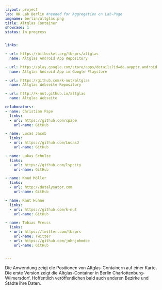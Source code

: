 ```yaml
---
layout: project
lab: OK Lab Berlin #needed for Aggregation on Lab-Page
imgname: berlin/altglas.png
title: Altglas Container
showcase: 1
status: In progress


links:

- url: https://bitbucket.org/tbsprs/altglas
  name: Altglas Android App Repository

- url: https://play.google.com/store/apps/details?id=de.avpptr.android.altglas
  name: Altglas Android App im Google Playstore

- url: https://github.com/k-nut/altglas
  name: Altglas Webseite Repository

- url: http://k-nut.github.io/altglas
  name: Altglas Webseite

colaborators:
- name: Christian Pape
  links:
  - url: https://github.com/cpape
    url-name: GitHub

- name: Lucas Jacob
  links:
  - url: https://github.com/LucasJ
    url-name: GitHub

- name: Lukas Schulze
  links:
  - url: https://github.com/lspcity
    url-name: GitHub

- name: Knud Möller
  links:
  - url: http://datalysator.com
    url-name: GitHub

- name: Knut Hühne
  links:
  - url: https://github.com/k-nut
    url-name: GitHub

- name: Tobias Preuss
  links:
  - url: https://twitter.com/tbsprs
    url-name: Twitter
  - url: https://github.com/johnjohndoe
    url-name: GitHub


---
```


Die Anwendung zeigt die Positionen von Altglas-Containern auf einer Karte.<br />
Die erste Version zeigt die Altglas-Container in Berlin Charlottenburg-Wilmersdorf. Hoffentlich veröffentlichen bald auch anderen Bezirke und Städte ihre Daten.
